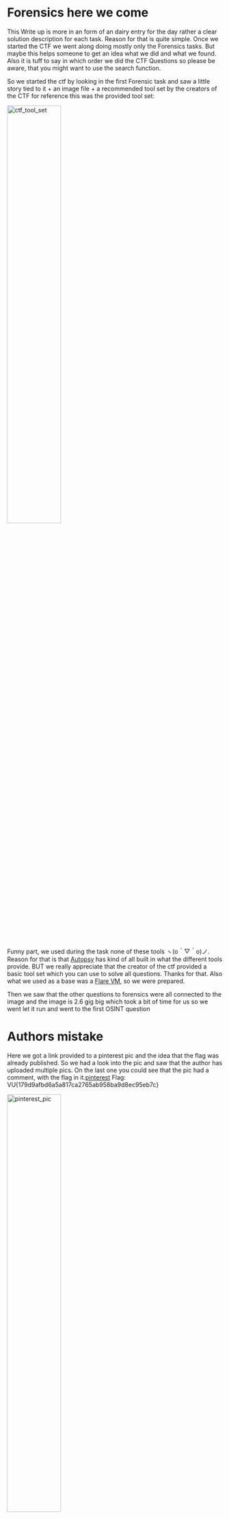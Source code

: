 # <a name="Forensics here we come"></a>Forensics here we come

This Write up is more in an form of an dairy entry for the day rather a clear solution description for each task. Reason for that is quite simple. Once we started the CTF we went along doing mostly only the Forensics tasks. But maybe this helps someone to get an idea what we did and what we found. Also it is tuff to say in which order we did the CTF Questions so please be aware, that you might want to use the search function.

So we started the ctf by looking in the first Forensic task and saw a little story tied to it + an image file + a recommended tool set by the creators of the CTF for reference this was the provided tool set:

<img src="https://raw.githubusercontent.com/bsempir0x65/CTF_Writeups/main/VU_Cyberthon_2023/img/ctf_tool_set.png" alt="ctf_tool_set" width="50%" height="50%">

Funny part, we used during the task none of these tools ヽ(o＾▽＾o)ノ. Reason for that is that [Autopsy](https://www.autopsy.com/) has kind of all built in what the different tools provide. BUT we really appreciate that the creator of the ctf provided a basic tool set which you can use to solve all questions. Thanks for that. Also what we used as a base was a [Flare VM](https://github.com/mandiant/flare-vm), so we were prepared.

Then we saw that the other questions to forensics were all connected to the image and the image is 2.6 gig big which took a bit of time for us so we went let it run and went to the first OSINT question

# <a name="Authors mistake"></a>Authors mistake

Here we got a link provided to a pinterest pic and the idea that the flag was already published. So we had a look into the pic and saw that the author has uploaded multiple pics. On the last one you could see that the pic had a comment, with the flag in it.[pinterest](https://www.pinterest.com/pin/964051863962640008/) Flag: VU{179d9afbd6a5a817ca2765ab958ba9d8ec95eb7c}

<img src="https://raw.githubusercontent.com/bsempir0x65/CTF_Writeups/main/VU_Cyberthon_2023/img/pinterest_pic.png" alt="pinterest_pic" width="50%" height="50%">

A quick and nice challenge.

# <a name="Find location"></a>Find location

In the next one we got a pic and the goal to find the flag in the location of the pic.

<img src="https://raw.githubusercontent.com/bsempir0x65/CTF_Writeups/main/VU_Cyberthon_2023/img/Location.png" alt="Location" width="50%" height="50%">

You can see here an location in the pic, which probably should be the bait that you actually try to find that location which you see in the pic (＃￣ω￣).
What we did was to use the tool [exiftool](https://exiftool.org/) to check the meta data of the pic which most of the time has a location information in it.

```console
└─$ exiftool *  
ExifTool Version Number         : 12.55
File Name                       : Location.jpeg
Directory                       : .
File Size                       : 253 kB
File Modification Date/Time     : 2023:02:25 17:23:27+01:00
File Access Date/Time           : 2023:02:25 17:23:27+01:00
File Inode Change Date/Time     : 2023:02:25 17:23:27+01:00
File Permissions                : -rw-r--r--
File Type                       : JPEG
File Type Extension             : jpg
MIME Type                       : image/jpeg
JFIF Version                    : 1.01
Resolution Unit                 : None
X Resolution                    : 1
Y Resolution                    : 1
XMP Toolkit                     : FILE
Location                        : VU{d5bc0961009b25633293206cde4ca1e0}
Profile CMM Type                : 
Profile Version                 : 4.3.0
Profile Class                   : Display Device Profile
Color Space Data                : RGB
Profile Connection Space        : XYZ
Profile Date Time               : 0000:00:00 00:00:00
Profile File Signature          : acsp
Primary Platform                : Unknown ()
CMM Flags                       : Not Embedded, Independent
```

Boom there it was already in plain text VU{d5bc0961009b25633293206cde4ca1e0}. Next points cashed in.

# <a name="What is SHA1 checksum of image file blk0_mmcblk0.bin?"></a>What is SHA1 checksum of image file blk0_mmcblk0.bin?

By now the image file was on our system, which means we could start the first question. There are lots and lots of ways to solve this question but we just used the tools we already have on the Flare VM, which in our case was [hashmyfiles](https://www.nirsoft.net/utils/hash_my_files.html). It took a bit but the result was as expected with all the hashes you could ask:

<img src="https://raw.githubusercontent.com/bsempir0x65/CTF_Writeups/main/VU_Cyberthon_2023/img/phone_hash.png" alt="phone_hash" width="50%" height="50%">

As you can see the SHA1 hash is **5377521a476be72837053390b24bc167d8f9182c**

Little nice start to any investigation to ensure you have an unmodified file and nothing broke during the transmission.

# <a name="What is the name of the largest partition?"></a>What is the name of the largest partition?

We then loaded up the image into Autopsy using the default settings and plugins for an phone image. We then sorted the different partitions based on their sector sizes to get the biggest one:

<img src="https://raw.githubusercontent.com/bsempir0x65/CTF_Writeups/main/VU_Cyberthon_2023/img/partition_size.png" alt="partition_size" width="50%" height="50%">

Which brings us **userdata** as the searched one.

# <a name="What is the brand (vendor) of phone?"></a>What is the brand (vendor) of phone?

For the brand (vendor) of the phone we looked into the metadata which had the brand under the table Owner:

<img src="https://raw.githubusercontent.com/bsempir0x65/CTF_Writeups/main/VU_Cyberthon_2023/img/metadata.png" alt="metadata" width="50%" height="50%">

Funny when we tried "Samsung" as the solution we were told that this is wrong (╥﹏╥). Next we tried "samsung" which then was right (⊙.⊙(☉̃ₒ☉)⊙.⊙). We learned that we probably found the solution in not the intended way ?? Whatever Flag: **samsung**

# <a name="What is the model of phone?"></a>What is the model of phone?

For the model of the phone we had to search a bit. With some help of the internet we found out that this kind of information should within the build.prop found under /system/build.prop . There should be a field called ro.product.model which has the model of the phone. By the way these small things took lots of time to find. So funny enough for us were the easy ones the tuff ones, cause we had no clue where to look at first.

<img src="https://raw.githubusercontent.com/bsempir0x65/CTF_Writeups/main/VU_Cyberthon_2023/img/phone_model.png" alt="phone_model" width="50%" height="50%">

And we got it **SM-G530FZ**. Also we found the right way probably to find the vendor cause samsung was written there in lower cases.

# <a name="What is the IMEI number of the phone?"></a>What is the IMEI number of the phone?

Again we had no clue where to look at. So this time we just used the search function of Autopsy in the hope that IMEI is a used phrase also within the phone. You know developer using not some weird names for the stuff.

<img src="https://raw.githubusercontent.com/bsempir0x65/CTF_Writeups/main/VU_Cyberthon_2023/img/phone_imei.png" alt="phone_imei" width="50%" height="50%">

Voila (◕‿◕). The searched number was found in a random appearing cfg file from a random tool ??? Probably not the way it was intended to be found but we have to admit. Based on our search there should be a file called nv_data.bin which should have that information, but we assumed that image was prepared so that it is not to easy to find stuff.
Flag: **351705072369910**

# <a name="What is the SIM card number (ICCID) used on the phone?"></a>What is the SIM card number (ICCID) used on the phone?

We used the same trick and searched for ICCID. No luck this time, cause we only found some logs hinting that there is an ICCID number existing. We remembered then that within that image some parts might be lowercase and some are uppercase when we look back at the brand question. So we then used "iccid" as a search term and viola:

<img src="https://raw.githubusercontent.com/bsempir0x65/CTF_Writeups/main/VU_Cyberthon_2023/img/phone_iccid.png" alt="phone_iccid" width="50%" height="50%">

So we found in the /userdata/data/com.android.phone/shared_prefs/com.android.phone_preferences.xml the field key_iccid with the number **89370038009021791031** which was luckily the right one. In an actual investigation we would have no clue if that would be the searched one so we had a little advantage in this ctf.

# <a name="What is a name of audio file which is related with rifles and their price?"></a>What is a name of audio file which is related with rifles and their price?

This one was quite simple with Autopsy and probably way harder with the recommended FTK Imager viewer. We just searched for any audio file by Mime type which resulted in only 4 files which are probably not part of the OS itself. So we tried them out and the 4.th one was the right one. Yeah we tried it out cause extracting them just to hear if it the right one takes longer than coping 4 values and see which one is right (͠≖ ͜ʖ͠≖)👌.

<img src="https://raw.githubusercontent.com/bsempir0x65/CTF_Writeups/main/VU_Cyberthon_2023/img/phone_audio_rifle.png" alt="phone_audio_rifle" width="50%" height="50%">

So the right one was **4_5956573053423979339.ogg**. By the way the 188 ones in the vorbis folder are probably the sounds from the os itself.

# <a name="What is a name of video file which is related with tanks?"></a>What is a name of video file which is related with tanks?

Same idea as before. Instead of audio files we were looking for video files. This time we had again 4 to look into and the hint that we are searching for the one regarding tanks.

<img src="https://raw.githubusercontent.com/bsempir0x65/CTF_Writeups/main/VU_Cyberthon_2023/img/phone_tank_video.png" alt="phone_tank_video" width="50%" height="50%">

So these 2 for example were way easier for us then to find for example the ICCID number. Oh and of course **tanks.mp4** was the right one.

# <a name="What email address is setup on com.android.email service?"></a>What email address is setup on com.android.email service?

Okay this time the question is what account was set in the email app. We also got the hint that it is set in com.android.email and went therefor straight to /userdata/data/com.android.email and found the com.android.email_preferences.xml under shared_prefs. Which is probably the config file for the email client. Yeah we went there based on our previous searches where we already found these kind of folder structure.

<img src="https://raw.githubusercontent.com/bsempir0x65/CTF_Writeups/main/VU_Cyberthon_2023/img/phone_email_search.png" alt="phone_email_search" width="50%" height="50%">

There we found the used email **Joohnnycash7@gmail.com** ヽ(o＾▽＾o)ノ.

# <a name="What is a Name of device user?"></a>What is a Name of device user?

So by now our time for the event kind of run out and our 2 to 3 hours we had we kind of close to an end. So we decided to do the once we know qickly and for sure so we catch some more points  ( ͡❛ ‿‿͡❛ ).

Up until now i did not understood what a device user is. I thought it is the user presented when you set up your android device. So like with the multiple accounts. But it seems the linux representations of your current account to be ????? Whatever. This one was a long one for us cause we did not had really a clue other than what we found before. 

So after some searching around in the net that there should be something called accounts.db which contains the local configure accounts and could have the account. It was not there but we found the mail address johnsilver2598@gmail.com. When we used that to search further and found the Accountdata.pb in /data/com.google.android.googlequicksearchbox/files/AccountData.pb which had the display name for that account (i think it is the display name) "John Silver" which we then used to search further. Which lead us to /data/com.google.android.apps.dynamite/databases/user_accounts/johnsilver2598@gmail.com/dynamite.db containing interesting names again.

<img src="https://raw.githubusercontent.com/bsempir0x65/CTF_Writeups/main/VU_Cyberthon_2023/img/phone_john.png" alt="phone_john" width="50%" height="50%">

So we found **John** which was wrong. But we remembered and tried **john** which then was correct (ｰ ｰ;). So that was defnetly not the right way to find that account. We were only able to pull that off cause it were only 5 accounts existing on that device and the whats app acc and the signal acc were for sure wrong. So not to many traces to search for which made it possible.

Once we had john we searched with that and which lead us to /userdata/system/users/0.xml which contained the local device user again with uppercase John but that would probably the right place to search instead our weird journey with some luck that the dynamite app stores that information's.

# <a name="What is a Username of telegram messenger?"></a>What is a Username of telegram messenger?

So that was quite easy cause of the tasks before we already found the accounts.db which not only had the email accounts als the other ones for the other applications.

<img src="https://raw.githubusercontent.com/bsempir0x65/CTF_Writeups/main/VU_Cyberthon_2023/img/phone_telegram.png" alt="phone_telegram" width="50%" height="50%">

So the account was **5719323092**. Maybe this one was way easier cause by now we were familiar with the image.

# <a name="Find the contact related to Russia?"></a>Find the contact related to Russia?

This time we needed to find the contact related to Russia. This was then with the support of the built in queries by Autopsy quite easy. We went to the contacts taps found the 14 contacts on the device and saw the whatsapp accounts within the wa.db file located in /data/com.whatsapp/databases/wa.db . From there we just needed to find the one associated with Russia.

<img src="https://raw.githubusercontent.com/bsempir0x65/CTF_Writeups/main/VU_Cyberthon_2023/img/phone_account_ru.png" alt="phone_account_ru" width="50%" height="50%">

Which in this case was **+74010724513**.

# <a name="Find the contact related to Belarus?"></a>Find the contact related to Belarus?

exact same thing as with "Find the contact related to Russia".

<img src="https://raw.githubusercontent.com/bsempir0x65/CTF_Writeups/main/VU_Cyberthon_2023/img/phone_account_ru.png" alt="phone_account_bl" width="50%" height="50%">

This time it was **+3751548766197**.

# <a name="What was the Bluetooth MAC Address of the device?"></a>What was the Bluetooth MAC Address of the device?

So we used our OSINT skills to figure out that this information should be in a file called bt_config.xml. Which regarding to other tipps before was actually present on the image. Once found it was a piece of cake.

<img src="https://raw.githubusercontent.com/bsempir0x65/CTF_Writeups/main/VU_Cyberthon_2023/img/phone_bt.png" alt="phone_bt" width="50%" height="50%">

The ID according to the file is **e0:99:71:8e:05:d0** but the expected solution is in uppercase **E0:99:71:8E:05:D0**. No clue why this keeps happening.

We were very near to the end of the event so last ones were reaaaly quick ones.

# <a name="What is the name of WhatsApp user which has phone number +37062166565?"></a>What is the name of WhatsApp user which has phone number +37062166565?

Yeah we already had the wa.db open so that was also quite quick.

<img src="https://raw.githubusercontent.com/bsempir0x65/CTF_Writeups/main/VU_Cyberthon_2023/img/phone_account_ru.png" alt="phone_account_bl" width="50%" height="50%">

After a quick look we saw that the account was named **Marcus**.

# <a name="Based on the analysis of the video file 20221015_173902.mp4, please provide the GPS coordinates of the possible place, where video was recorded?"></a>Based on the analysis of the video file 20221015_173902.mp4, please provide the GPS coordinates of the possible place, where video was recorded?

As we already had the video files thanks to Autopsy easy and quick for access we extracted the mentioned file 20221015_173902.mp4. We then used as before the exiftool to get the GPS Data:

```console
GPS Latitude                    : 54 deg 49' 34.68" N
GPS Longitude                   : 25 deg 24' 29.88" E
```

So with that we only had to convert them in decimal which we did thanks to the us government on [converter](https://www.fcc.gov/media/radio/dms-decimal).

<img src="https://raw.githubusercontent.com/bsempir0x65/CTF_Writeups/main/VU_Cyberthon_2023/img/phone_gps.png" alt="phone_gps" width="50%" height="50%">

Result:
Latitude: 54.8263  Longitude: 25.4083

Flag: **54.8263, 25.4083**

That was the last one we had finished in time.

# <a name="Own Opinion"></a>Own Opinion

tbd